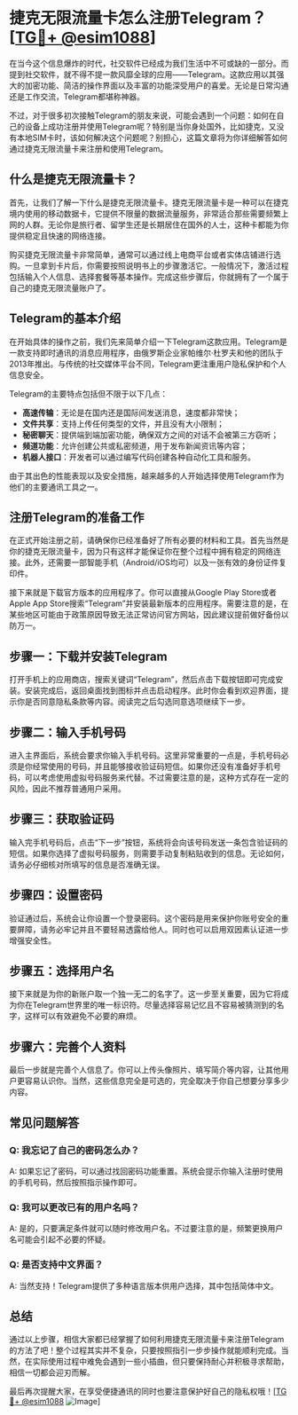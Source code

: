 # 捷克无限流量卡怎么注册Telegram？[[TG💪+ @esim1088](https://t.me/s/esim1088)]

在当今这个信息爆炸的时代，社交软件已经成为我们生活中不可或缺的一部分。而提到社交软件，就不得不提一款风靡全球的应用——Telegram。这款应用以其强大的加密功能、简洁的操作界面以及丰富的功能深受用户的喜爱。无论是日常沟通还是工作交流，Telegram都堪称神器。

不过，对于很多初次接触Telegram的朋友来说，可能会遇到一个问题：如何在自己的设备上成功注册并使用Telegram呢？特别是当你身处国外，比如捷克，又没有本地SIM卡时，该如何解决这个问题呢？别担心，这篇文章将为你详细解答如何通过捷克无限流量卡来注册和使用Telegram。

## 什么是捷克无限流量卡？

首先，让我们了解一下什么是捷克无限流量卡。捷克无限流量卡是一种可以在捷克境内使用的移动数据卡，它提供不限量的数据流量服务，非常适合那些需要频繁上网的人群。无论你是旅行者、留学生还是长期居住在国外的人士，这种卡都能为你提供稳定且快速的网络连接。

购买捷克无限流量卡非常简单，通常可以通过线上电商平台或者实体店铺进行选购。一旦拿到卡片后，你需要按照说明书上的步骤激活它。一般情况下，激活过程包括输入个人信息、选择套餐等基本操作。完成这些步骤后，你就拥有了一个属于自己的捷克无限流量账户了。

## Telegram的基本介绍

在开始具体的操作之前，我们先来简单介绍一下Telegram这款应用。Telegram是一款支持即时通讯的消息应用程序，由俄罗斯企业家帕维尔·杜罗夫和他的团队于2013年推出。与传统的社交媒体平台不同，Telegram更注重用户隐私保护和个人信息安全。

Telegram的主要特点包括但不限于以下几点：
- **高速传输**：无论是在国内还是国际间发送消息，速度都非常快；
- **文件共享**：支持上传任何类型的文件，并且没有大小限制；
- **秘密聊天**：提供端到端加密功能，确保双方之间的对话不会被第三方窃听；
- **频道功能**：允许创建公共或私密频道，用于发布新闻资讯等内容；
- **机器人接口**：开发者可以通过编写代码创建各种自动化工具和服务。

由于其出色的性能表现以及安全措施，越来越多的人开始选择使用Telegram作为他们的主要通讯工具之一。

## 注册Telegram的准备工作

在正式开始注册之前，请确保你已经准备好了所有必要的材料和工具。首先当然是你的捷克无限流量卡，因为只有这样才能保证你在整个过程中拥有稳定的网络连接。此外，还需要一部智能手机（Android/iOS均可）以及一张有效的身份证件复印件。

接下来就是下载官方版本的应用程序了。你可以直接从Google Play Store或者Apple App Store搜索“Telegram”并安装最新版本的应用程序。需要注意的是，在某些地区可能由于政策原因导致无法正常访问官方网站，因此建议提前做好备份以防万一。

## 步骤一：下载并安装Telegram

打开手机上的应用商店，搜索关键词“Telegram”，然后点击下载按钮即可完成安装。安装完成后，返回桌面找到图标并点击启动程序。此时你会看到欢迎界面，提示你是否同意隐私条款等内容。阅读完之后勾选同意选项继续下一步。

## 步骤二：输入手机号码

进入主界面后，系统会要求你输入手机号码。这里非常重要的一点是，手机号码必须是你经常使用的号码，并且能够接收验证码短信。如果你还没有准备好手机号码，可以考虑使用虚拟号码服务来代替。不过需要注意的是，这种方式存在一定的风险，因此不推荐普通用户采用。

## 步骤三：获取验证码

输入完手机号码后，点击“下一步”按钮，系统将会向该号码发送一条包含验证码的短信。如果你选择了虚拟号码服务，则需要手动复制粘贴收到的信息。无论如何，请务必仔细核对所填写的信息是否准确无误。

## 步骤四：设置密码

验证通过后，系统会让你设置一个登录密码。这个密码是用来保护你账号安全的重要屏障，请务必牢记并且不要轻易透露给他人。同时也可以启用双因素认证进一步增强安全性。

## 步骤五：选择用户名

接下来就是为你的新账户取一个独一无二的名字了。这一步至关重要，因为它将成为你在Telegram世界里的唯一标识符。尽量选择容易记忆且不容易被猜测到的名字，这样可以有效避免不必要的麻烦。

## 步骤六：完善个人资料

最后一步就是完善个人信息了。你可以上传头像照片、填写简介等内容，让其他用户更容易认识你。当然，这些信息完全是可选的，完全取决于你自己想要分享多少内容。

## 常见问题解答

### Q: 我忘记了自己的密码怎么办？
A: 如果忘记了密码，可以通过找回密码功能重置。系统会提示你输入注册时使用的手机号码，然后按照指示操作即可。

### Q: 我可以更改已有的用户名吗？
A: 是的，只要满足条件就可以随时修改用户名。不过要注意的是，频繁更换用户名可能会引起不必要的怀疑。

### Q: 是否支持中文界面？
A: 当然支持！Telegram提供了多种语言版本供用户选择，其中包括简体中文。

## 总结

通过以上步骤，相信大家都已经掌握了如何利用捷克无限流量卡来注册Telegram的方法了吧！整个过程其实并不复杂，只要按照指引一步步操作就能顺利完成。当然，在实际使用过程中难免会遇到一些小插曲，但只要保持耐心并积极寻求帮助，相信一切都会迎刃而解。

最后再次提醒大家，在享受便捷通讯的同时也要注意保护好自己的隐私权哦！[[TG💪+ @esim1088](https://t.me/s/esim1088) ![Image](https://i.postimg.cc/4NQfJmqS/Snipaste-2025-05-13-00-14-12.png)]